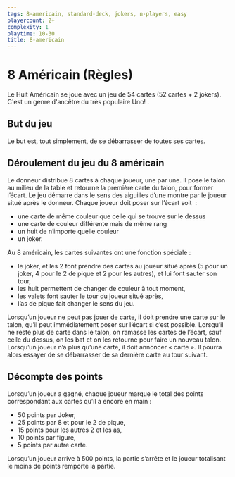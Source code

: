 ```yaml
---
tags: 8-americain, standard-deck, jokers, n-players, easy
playercount: 2+
complexity: 1
playtime: 10-30
title: 8-americain
---
```


8 Américain (Règles)
====================

Le Huit Américain se joue avec un jeu de 54 cartes (52 cartes + 2 jokers). C'est un genre d'ancêtre du très populaire Uno! .

But du jeu
----------

Le but est, tout simplement, de se débarrasser de toutes ses cartes.

Déroulement du jeu du 8 américain
---------------------------------

Le donneur distribue 8 cartes à chaque joueur, une par une. Il pose le talon au milieu de la table et retourne la première carte du talon, pour former l’écart. Le jeu démarre dans le sens des aiguilles d’une montre par le joueur situé après le donneur. Chaque joueur doit poser sur l’écart soit  :

*   une carte de même couleur que celle qui se trouve sur le dessus
*   une carte de couleur différente mais de même rang
*   un huit de n’importe quelle couleur
*   un joker.

Au 8 américain, les cartes suivantes ont une fonction spéciale :

*   le joker, et les 2 font prendre des cartes au joueur situé après (5 pour un joker, 4 pour le 2 de pique et 2 pour les autres), et lui font sauter son tour,
*   les huit permettent de changer de couleur à tout moment,
*   les valets font sauter le tour du joueur situé après,
*   l’as de pique fait changer le sens du jeu.

Lorsqu’un joueur ne peut pas jouer de carte, il doit prendre une carte sur le talon, qu’il peut immédiatement poser sur l’écart si c’est possible. Lorsqu’il ne reste plus de carte dans le talon, on ramasse les cartes de l’écart, sauf celle du dessus, on les bat et on les retourne pour faire un nouveau talon. Lorsqu’un joueur n’a plus qu’une carte, il doit annoncer « carte ». Il pourra alors essayer de se débarrasser de sa dernière carte au tour suivant.

Décompte des points
-------------------

Lorsqu’un joueur a gagné, chaque joueur marque le total des points correspondant aux cartes qu’il a encore en main :

*   50 points par Joker,
*   25 points par 8 et pour le 2 de pique,
*   15 points pour les autres 2 et les as,
*   10 points par figure,
*   5 points par autre carte.

Lorsqu’un joueur arrive à 500 points, la partie s’arrête et le joueur totalisant le moins de points remporte la partie.